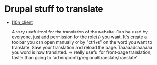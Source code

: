 Drupal stuff to translate
========================

* [l10n_client](https://drupal.org/project/l10n_client )

  A very useful tool for the translation of the website. Can be used by everyone, just add permission for the role(s) you want.
  It's create a toolbar you can open manually or by "ctrl+s" on the word you want to translate. 
  Save your translation and reload the page. 
  Taaaaaddaaaaaa you word is now translated.
  => really useful for front-page translation, faster than going to 'admin/config/regional/translate/translate'
